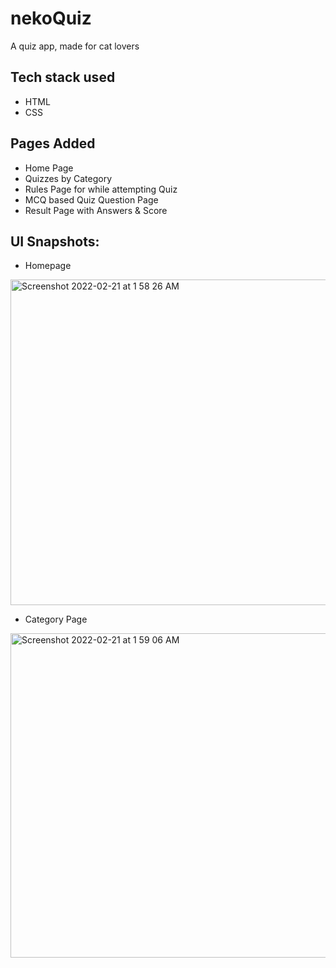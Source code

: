 # nekoQuiz
 A quiz app, made for cat lovers

 ## Tech stack used
 - HTML
 - CSS

## Pages Added
- Home Page
- Quizzes by Category
- Rules Page for while attempting Quiz
- MCQ based Quiz Question Page
- Result Page with Answers & Score

## UI Snapshots:

- Homepage

<img width="521" alt="Screenshot 2022-02-21 at 1 58 26 AM" src="https://user-images.githubusercontent.com/53048695/154863004-8a91203b-3786-4574-946f-b1b5d464975d.png">

- Category Page

<img width="519" alt="Screenshot 2022-02-21 at 1 59 06 AM" src="https://user-images.githubusercontent.com/53048695/154863034-acba2979-41ca-4812-9acc-e788829e3242.png">
